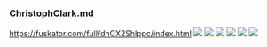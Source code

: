 ### ChristophClark.md
https://fuskator.com/full/dhCX2Shlppc/index.html
![](https://babe.today/pics/christophclarkonline/donna-bell-christoph-clark/gemmes-blonde-shave/donna-bell-christoph-clark-1.jpg)
![](https://babe.today/pics/christophclarkonline/donna-bell-christoph-clark/gemmes-blonde-shave/donna-bell-christoph-clark-6.jpg)
![](https://babe.today/pics/christophclarkonline/donna-bell-christoph-clark/gemmes-blonde-shave/donna-bell-christoph-clark-8.jpg)
![](https://babe.today/pics/christophclarkonline/donna-bell-christoph-clark/gemmes-blonde-shave/donna-bell-christoph-clark-12.jpg)
![](https://i9.fuskator.com/large/bNv-XOFj4dB/image-3.jpg)
![](https://i9.fuskator.com/large/cPEfoznTZeC/image-11.jpg)
